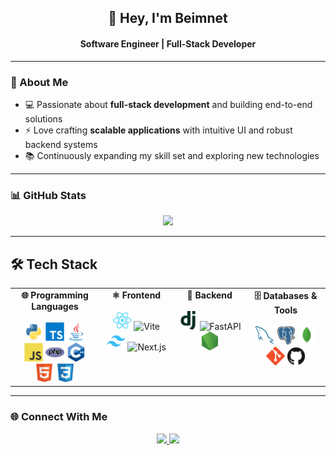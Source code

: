 <h2 align="center">👋 Hey, I'm Beimnet</h2>
<h4 align="center">Software Engineer | Full-Stack Developer</h4>

---

### 🚀 About Me
- 💻 Passionate about **full-stack development** and building end-to-end solutions  
- ⚡ Love crafting **scalable applications** with intuitive UI and robust backend systems  
- 📚 Continuously expanding my skill set and exploring new technologies  

---

### 📊 GitHub Stats
<p align="center">
  <img src="https://github-readme-stats.vercel.app/api/top-langs/?username=BeimnetTadesse&layout=compact&theme=radical" height="180" />
</p>

---

## 🛠️ Tech Stack

<table>
  <tr>
    <td align="center" width="250" valign="top">
      <b>🌐 Programming Languages</b><br><br>
      <img src="https://raw.githubusercontent.com/devicons/devicon/master/icons/python/python-original.svg" width="30" alt="Python" />
      <img src="https://raw.githubusercontent.com/devicons/devicon/master/icons/typescript/typescript-original.svg" width="30" alt="TypeScript" />
      <img src="https://raw.githubusercontent.com/devicons/devicon/master/icons/java/java-original.svg" width="30" alt="Java" />
      <img src="https://raw.githubusercontent.com/devicons/devicon/master/icons/javascript/javascript-original.svg" width="30" alt="JavaScript" />
      <img src="https://raw.githubusercontent.com/devicons/devicon/master/icons/php/php-original.svg" width="30" alt="PHP" />
      <img src="https://raw.githubusercontent.com/devicons/devicon/master/icons/cplusplus/cplusplus-original.svg" width="30" alt="C++" />
      <img src="https://raw.githubusercontent.com/devicons/devicon/master/icons/html5/html5-original.svg" width="30" alt="HTML5" />
      <img src="https://raw.githubusercontent.com/devicons/devicon/master/icons/css3/css3-original.svg" width="30" alt="CSS3" />
    </td>
    <td align="center" width="250" valign="top">
      <b>⚛️ Frontend</b><br><br>
      <img src="https://raw.githubusercontent.com/devicons/devicon/master/icons/react/react-original.svg" width="30" alt="React" />
      <img src="https://vitejs.dev/logo.svg" width="30" alt="Vite" />
      <img src="https://raw.githubusercontent.com/devicons/devicon/master/icons/tailwindcss/tailwindcss-original.svg" width="30" alt="Tailwind CSS" />
      <img src="https://cdn.worldvectorlogo.com/logos/nextjs-2.svg" width="30" alt="Next.js" />
    </td>
    <td align="center" width="250" valign="top">
      <b>🚀 Backend</b><br><br>
      <img src="https://raw.githubusercontent.com/devicons/devicon/master/icons/django/django-plain.svg" width="30" alt="Django" />
      <img src="https://fastapi.tiangolo.com/img/logo-margin/logo-teal.png" width="30" alt="FastAPI" />
      <img src="https://raw.githubusercontent.com/devicons/devicon/master/icons/nodejs/nodejs-original.svg" width="30" alt="Node.js" />
    </td>
    <td align="center" width="250" valign="top">
      <b>🗄️ Databases & Tools</b><br><br>
      <img src="https://raw.githubusercontent.com/devicons/devicon/master/icons/mysql/mysql-original.svg" width="30" alt="MySQL" />
      <img src="https://raw.githubusercontent.com/devicons/devicon/master/icons/postgresql/postgresql-original.svg" width="30" alt="PostgreSQL" />
      <img src="https://raw.githubusercontent.com/devicons/devicon/master/icons/mongodb/mongodb-original.svg" width="30" alt="MongoDB" />
      <img src="https://raw.githubusercontent.com/devicons/devicon/master/icons/git/git-original.svg" width="30" alt="Git" />
      <img src="https://raw.githubusercontent.com/devicons/devicon/master/icons/github/github-original.svg" width="30" alt="GitHub" />
    </td>
  </tr>
</table>

---

### 🌐 Connect With Me
<p align="center">
  <a href="https://linkedin.com/in/beimnet-tadesse-2339b8287/" target="_blank">
    <img src="https://img.shields.io/badge/LinkedIn-blue?logo=linkedin&logoColor=white" />
  </a>
  <a href="mailto:beimnetasnin@gmail.com">
    <img src="https://img.shields.io/badge/Email-D14836?logo=gmail&logoColor=white" />
  </a>
</p>
